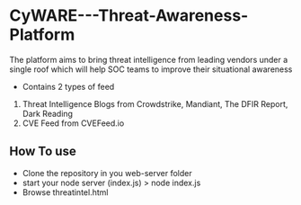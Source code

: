 # CyWARE---Threat-Awareness-Platform
The platform aims to bring threat intelligence from leading vendors under a single roof which will help SOC teams to improve their situational awareness
- Contains 2 types of feed
1. Threat Intelligence Blogs from Crowdstrike, Mandiant, The DFIR Report, Dark Reading
2. CVE Feed from CVEFeed.io

## How To use
- Clone the repository in you web-server folder
- start your node server (index.js) > node index.js
- Browse threatintel.html

